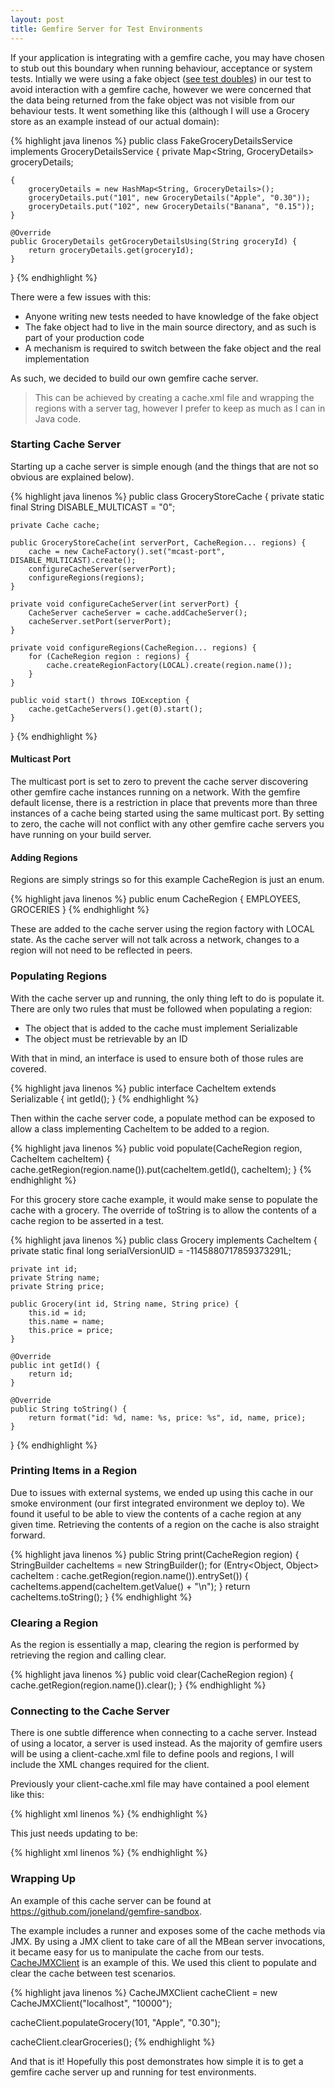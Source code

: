 ```yaml
---
layout: post
title: Gemfire Server for Test Environments
---
```


If your application is integrating with a gemfire cache, you may have chosen to stub out this boundary when running behaviour, acceptance or system tests. Intially we were using a fake object (<a href="http://www.martinfowler.com/bliki/TestDouble.html" target="_blank">see test doubles</a>) in our test to avoid interaction with a gemfire cache, however we were concerned that the data being returned from the fake object was not visible from our behaviour tests. It went something like this (although I will use a Grocery store as an example instead of our actual domain):

{% highlight java linenos %}
public class FakeGroceryDetailsService implements GroceryDetailsService {
	private Map<String, GroceryDetails> groceryDetails;

	{
		groceryDetails = new HashMap<String, GroceryDetails>();
		groceryDetails.put("101", new GroceryDetails("Apple", "0.30"));
		groceryDetails.put("102", new GroceryDetails("Banana", "0.15"));
	}

	@Override
	public GroceryDetails getGroceryDetailsUsing(String groceryId) {
		return groceryDetails.get(groceryId);
	}
}
{% endhighlight %}

There were a few issues with this:

- Anyone writing new tests needed to have knowledge of the fake object
- The fake object had to live in the main source directory, and as such is part of your production code
- A mechanism is required to switch between the fake object and the real implementation

As such, we decided to build our own gemfire cache server.

> This can be achieved by creating a cache.xml file and wrapping the regions with a server tag, however I prefer to keep as much as I can in Java code.

### Starting Cache Server

Starting up a cache server is simple enough (and the things that are not so obvious are explained below).

{% highlight java linenos %}
public class GroceryStoreCache {
	private static final String DISABLE_MULTICAST = "0";

	private Cache cache;

	public GroceryStoreCache(int serverPort, CacheRegion... regions) {
		cache = new CacheFactory().set("mcast-port", DISABLE_MULTICAST).create();
		configureCacheServer(serverPort);
		configureRegions(regions);
	}

	private void configureCacheServer(int serverPort) {
		CacheServer cacheServer = cache.addCacheServer();
		cacheServer.setPort(serverPort);
	}

	private void configureRegions(CacheRegion... regions) {
		for (CacheRegion region : regions) {
			cache.createRegionFactory(LOCAL).create(region.name());
		}
	}

	public void start() throws IOException {
		cache.getCacheServers().get(0).start();
	}

}
{% endhighlight %}

#### Multicast Port
The multicast port is set to zero to prevent the cache server discovering other gemfire cache instances running on a network. With the gemfire default license, there is a restriction in place that prevents more than three instances of a cache being started using the same multicast port. By setting to zero, the cache will not conflict with any other gemfire cache servers you have running on your build server.

#### Adding Regions
Regions are simply strings so for this example CacheRegion is just an enum.

{% highlight java linenos %}
public enum CacheRegion {
	EMPLOYEES,
	GROCERIES
}
{% endhighlight %}

These are added to the cache server using the region factory with LOCAL state. As the cache server will not talk across a network, changes to a region will not need to be reflected in peers.

### Populating Regions
With the cache server up and running, the only thing left to do is populate it. There are only two rules that must be followed when populating a region:

- The object that is added to the cache must implement Serializable
- The object must be retrievable by an ID

With that in mind, an interface is used to ensure both of those rules are covered.

{% highlight java linenos %}
public interface CacheItem extends Serializable {
	int getId();
}
{% endhighlight %}

Then within the cache server code, a populate method can be exposed to allow a class implementing CacheItem to be added to a region.

{% highlight java linenos %}
public void populate(CacheRegion region, CacheItem cacheItem) {
	cache.getRegion(region.name()).put(cacheItem.getId(), cacheItem);
}
{% endhighlight %}

For this grocery store cache example, it would make sense to populate the cache with a grocery. The override of toString is to allow the contents of a cache region to be asserted in a test.

{% highlight java linenos %}
public class Grocery implements CacheItem {
	private static final long serialVersionUID = -1145880717859373291L;

	private int id;
	private String name;
	private String price;

	public Grocery(int id, String name, String price) {
		this.id = id;
		this.name = name;
		this.price = price;
	}

	@Override
	public int getId() {
		return id;
	}

	@Override
	public String toString() {
		return format("id: %d, name: %s, price: %s", id, name, price);
	}
}
{% endhighlight %}

### Printing Items in a Region
Due to issues with external systems, we ended up using this cache in our smoke environment (our first integrated environment we deploy to). We found it useful to be able to view the contents of a cache region at any given time. Retrieving the contents of a region on the cache is also straight forward.

{% highlight java linenos %}
public String print(CacheRegion region) {
	StringBuilder cacheItems = new StringBuilder();
	for (Entry<Object, Object> cacheItem : cache.getRegion(region.name()).entrySet()) {
		cacheItems.append(cacheItem.getValue() + "\n");
	}
	return cacheItems.toString();
}
{% endhighlight %}

### Clearing a Region
As the region is essentially a map, clearing the region is performed by retrieving the region and calling clear.

{% highlight java linenos %}
public void clear(CacheRegion region) {
	cache.getRegion(region.name()).clear();
}
{% endhighlight %}

### Connecting to the Cache Server
There is one subtle difference when connecting to a cache server. Instead of using a locator, a server is used instead. As the majority of gemfire users will be using a client-cache.xml file to define pools and regions, I will include the XML changes required for the client.

Previously your client-cache.xml file may have contained a pool element like this:

{% highlight xml linenos %}
<pool name="client">
	<locator host="localhost" port="10000" />
</pool>
{% endhighlight %}

This just needs updating to be:

{% highlight xml linenos %}
<pool name="client">
	<server host="localhost" port="10000" />
</pool>
{% endhighlight %}


### Wrapping Up
An example of this cache server can be found at <a href="https://github.com/joneland/gemfire-sandbox" target="_blank">https://github.com/joneland/gemfire-sandbox</a>.

The example includes a runner and exposes some of the cache methods via JMX. By using a JMX client to take care of all the MBean server invocations, it became easy for us to manipulate the cache from our tests. <a href="https://github.com/joneland/gemfire-sandbox/blob/master/src/main/java/com/sandbox/gemfire/server/jmx/CacheJMXClient.java" target="_blank">CacheJMXClient</a> is an example of this. We used this client to populate and clear the cache between test scenarios.

{% highlight java linenos %}
CacheJMXClient cacheClient = new CacheJMXClient("localhost", "10000");

cacheClient.populateGrocery(101, "Apple", "0.30");

cacheClient.clearGroceries();
{% endhighlight %}

And that is it! Hopefully this post demonstrates how simple it is to get a gemfire cache server up and running for test environments.
